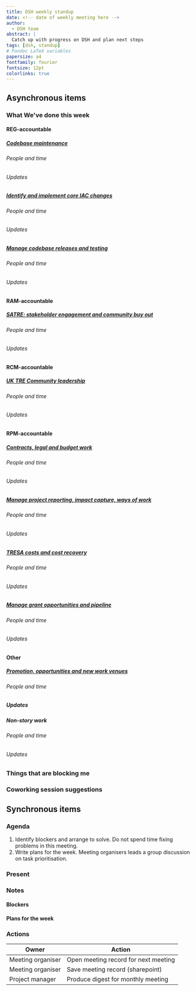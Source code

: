 ```yaml
---
title: DSH weekly standup
date: <!-- date of weekly meeting here -->
author:
  - DSH team
abstract: |
  Catch up with progress on DSH and plan next steps
tags: [dsh, standup]
# Pandoc LaTeX variables
papersize: a4
fontfamily: fourier
fontsize: 12pt
colorlinks: true
---
```


## Asynchronous items

<!--
Please fill these items out before the meeting.
-->

### What We've done this week

<!--
Please use the templates below to report what you have been working on.
Try to update this as you work.
Please don't leave this until shortly before the meeting.

Add your name to any story you have worked on and include a rough estimate of the time spent.

Add pieces of work into stories to the relevant stories.
Add some brief context to explain what the work does and why we did it.
Please include links.

Work that is not related to a story can go in the 'Other' section.
For example, this may be an emergent task, providing support or expertise to other teams.
-->

<!--
##### [Story](https://…)

###### People and time

- Harry Lime (x hours)
- Sam Space (y hours)

###### Updates

- Added feature α
  - Implemented in [PR](https://…)
- Working on bug β
  - This is a critical bug which prevent users from …
  - Opened [issue describing bug](https://…)
  - Draft PR to fix bug [created](https://…)
-->

#### REG-accountable

##### [Codebase maintenance](https://github.com/alan-turing-institute/data-safe-haven-team/issues/47)

###### People and time

<!--
- Harry Lime (x hours)
- Sam Space (y hours)
-->

###### Updates

<!--
- Added feature α
  - Implemented in [PR](https://…)
- Working on bug β
  - This is a critical bug which prevent users from …
  - Opened [issue describing bug](https://…)
  - Draft PR to fix bug [created](https://…)
-->

##### [Identify and implement core IAC changes](https://github.com/alan-turing-institute/data-safe-haven-team/issues/28)

###### People and time

<!--
- Harry Lime (x hours)
- Sam Space (y hours)
-->

###### Updates

<!--
- Added feature α
  - Implemented in [PR](https://…)
- Working on bug β
  - This is a critical bug which prevent users from …
  - Opened [issue describing bug](https://…)
  - Draft PR to fix bug [created](https://…)
-->

##### [Manage codebase releases and testing](https://github.com/alan-turing-institute/data-safe-haven-team/issues/50)

###### People and time

<!--
- Harry Lime (x hours)
- Sam Space (y hours)
-->

###### Updates

<!--
- Added feature α
  - Implemented in [PR](https://…)
- Working on bug β
  - This is a critical bug which prevent users from …
  - Opened [issue describing bug](https://…)
  - Draft PR to fix bug [created](https://…)
-->

#### RAM-accountable


##### [SATRE: stakeholder engagement and community buy out](https://github.com/alan-turing-institute/data-safe-haven-team/issues/66)

###### People and time

<!--
- Harry Lime (x hours)
- Sam Space (y hours)
-->

###### Updates

<!--
- Added feature α
  - Implemented in [PR](https://…)
- Working on bug β
  - This is a critical bug which prevent users from …
  - Opened [issue describing bug](https://…)
  - Draft PR to fix bug [created](https://…)
-->

#### RCM-accountable


##### [UK TRE Community leadership](https://github.com/alan-turing-institute/data-safe-haven-team/issues/52)

###### People and time

<!--
- Harry Lime (x hours)
- Sam Space (y hours)
-->

###### Updates

<!--
- Added feature α
  - Implemented in [PR](https://…)
- Working on bug β
  - This is a critical bug which prevent users from …
  - Opened [issue describing bug](https://…)
  - Draft PR to fix bug [created](https://…)
-->

#### RPM-accountable

##### [Contracts, legal and budget work](https://github.com/alan-turing-institute/data-safe-haven-team/issues/53)

###### People and time

<!--
- Harry Lime (x hours)
- Sam Space (y hours)
-->

###### Updates

<!--
- Added feature α
  - Implemented in [PR](https://…)
- Working on bug β
  - This is a critical bug which prevent users from …
  - Opened [issue describing bug](https://…)
  - Draft PR to fix bug [created](https://…)
-->

##### [Manage project reporting, impact capture, ways of work](https://github.com/alan-turing-institute/data-safe-haven-team/issues/54)

###### People and time

<!--
- Harry Lime (x hours)
- Sam Space (y hours)
-->

###### Updates

<!--
- Added feature α
  - Implemented in [PR](https://…)
- Working on bug β
  - This is a critical bug which prevent users from …
  - Opened [issue describing bug](https://…)
  - Draft PR to fix bug [created](https://…)
-->

##### [TRESA costs and cost recovery](https://github.com/alan-turing-institute/data-safe-haven-team/issues/36)

###### People and time

<!--
- Harry Lime (x hours)
- Sam Space (y hours)
-->

###### Updates

<!--
- Added feature α
  - Implemented in [PR](https://…)
- Working on bug β
  - This is a critical bug which prevent users from …
  - Opened [issue describing bug](https://…)
  - Draft PR to fix bug [created](https://…)
-->

##### [Manage grant opportunities and pipeline](https://github.com/alan-turing-institute/data-safe-haven-team/issues/51)

###### People and time

<!--
- Harry Lime (x hours)
- Sam Space (y hours)
-->

###### Updates

<!--
- Added feature α
  - Implemented in [PR](https://…)
- Working on bug β
  - This is a critical bug which prevent users from …
  - Opened [issue describing bug](https://…)
  - Draft PR to fix bug [created](https://…)
-->

#### Other

##### [Promotion, opportunities and new work venues](https://github.com/alan-turing-institute/data-safe-haven-team/issues/68)

###### People and time

<!--
- Harry Lime (x hours)
- Sam Space (y hours)
-->

##### Updates

<!--
- Added feature α
  - Implemented in [PR](https://…)
- Working on bug β
  - This is a critical bug which prevent users from …
  - Opened [issue describing bug](https://…)
  - Draft PR to fix bug [created](https://…)
-->

##### Non-story work

###### People and time

<!--
- Harry Lime (x hours)
- Sam Space (y hours)
-->

###### Updates

<!--
- Added feature α
  - Implemented in [PR](https://…)
- Working on bug β
  - This is a critical bug which prevent users from …
  - Opened [issue describing bug](https://…)
  - Draft PR to fix bug [created](https://…)
-->

### Things that are blocking me

<!--
Please use the template below to report things that are blocking you.
This may be things out of your control that you need to raise attention to.
It may also be things you would like the help or input of the team on.
-->

<!--
#### Your name here

- I don't understand bug X
- I don't feel I have the authority to do Y
- I want advice on issue Z
-->

### Coworking session suggestions

<!--
Please suggest co working sessions for next week.
Good coworking session tasks may need, or benefit, from multiple team members working synchronously.
Coworking time can also be used to 'block out' time for focused work.
-->

<!--
- Suggestion
- Suggestion
-->

## Synchronous items

### Agenda

<!--
Please do not add additional agenda items.
Other issues can be dealt with in coworking time.
-->

1. Identify blockers and arrange to solve.
   Do not spend time fixing problems in this meeting.
1. Write plans for the week.
   Meeting organisers leads a group discussion on task prioritisation.

### Present

<!--
- Harry Lime
- Sam Spade
-->

### Notes

#### Blockers

<!--
- Blocker
  - Plan how and when to solve the blocker
-->

#### Plans for the week

<!--
Please use the template below to report what you expect or want to work on this week.
Try to focus on task-level items rather than broad areas or stories.
This will make it clear to the team what everyone is hoping to work on.
-->

<!--
##### Your name here

- Focus on task α
- Fix bug β
- Merge PR γ
-->

### Actions

<!--
Actions are static.
The actions here should not be used to assign work.
-->

| Owner             | Action                               |
| ----------------- | ------------------------------------ |
| Meeting organiser | Open meeting record for next meeting |
| Meeting organiser | Save meeting record (sharepoint)     |
| Project manager   | Produce digest for monthly meeting   |
